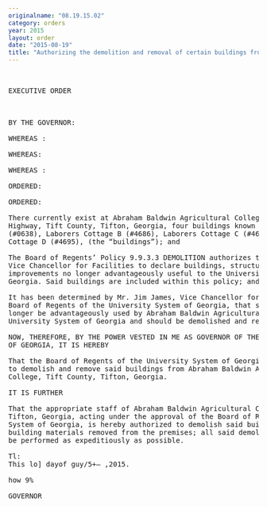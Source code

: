 ```yaml
---
originalname: "08.19.15.02"
category: orders
year: 2015
layout: order
date: "2015-08-19"
title: "Authorizing the demolition and removal of certain buildings from Abraham Baldwin Agricultural College"
---
```

<pre>
 

EXECUTIVE ORDER

 

BY THE GOVERNOR:

WHEREAS :

WHEREAS:

WHEREAS :

ORDERED:

ORDERED:

There currently exist at Abraham Baldwin Agricultural College, 2802 Moore
Highway, Tift County, Tifton, Georgia, four buildings known as the Beef Unit
(#0638), Laborers Cottage B (#4686), Laborers Cottage C (#4687), and Laborers
Cottage D (#4695), (the “buildings”); and

The Board of Regents’ Policy 9.9.3.3 DEMOLITION authorizes the Chancellor or
Vice Chancellor for Facilities to declare buildings, structures and other
improvements no longer advantageously useful to the University System of
Georgia. Said buildings are included within this policy; and

It has been determined by Mr. Jim James, Vice Chancellor for Facilities of the
Board of Regents of the University System of Georgia, that said buildings can no
longer be advantageously used by Abraham Baldwin Agricultural College or the
University System of Georgia and should be demolished and removed.

NOW, THEREFORE, BY THE POWER VESTED IN ME AS GOVERNOR OF THE STATE
OF GEORGIA, IT IS HEREBY

That the Board of Regents of the University System of Georgia is hereby authorized
to demolish and remove said buildings from Abraham Baldwin Agricultural
College, Tift County, Tifton, Georgia.

IT IS FURTHER

That the appropriate staff of Abraham Baldwin Agricultural College, Tift County,
Tifton, Georgia, acting under the approval of the Board of Regents of the University
System of Georgia, is hereby authorized to demolish said buildings and to have all
building materials removed from the premises; all said demolition and removal to
be performed as expeditiously as possible.

Tl:
This lo] dayof guy/5+— ,2015.

how 9%

GOVERNOR

 

</pre>
